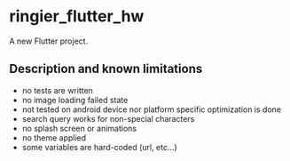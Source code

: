 # ringier_flutter_hw

A new Flutter project.

## Description and known limitations

- no tests are written
- no image loading failed state
- not tested on android device nor platform specific optimization is done
- search query works for non-special characters
- no splash screen or animations
- no theme applied
- some variables are hard-coded (url, etc...)
